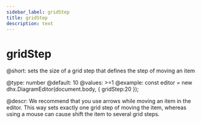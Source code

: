 ```yaml
---
sidebar_label: gridStep
title: gridStep
description: text
---
```


# gridStep

@short:
sets the size of a grid step that defines the step of moving an item

@type: number
@default: 10
@values: >=1
@example:
const editor = new dhx.DiagramEditor(document.body, {
    gridStep:20
});

@descr:
We recommend that you use arrows while moving an item in the editor. This way sets exactly one grid step of moving the item, whereas using a mouse can cause shift the item to several grid steps.